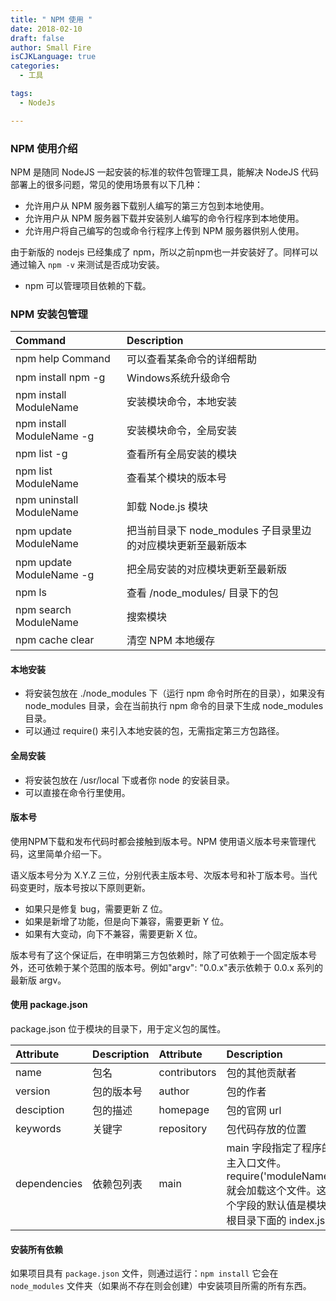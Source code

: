 ```yaml
---
title: " NPM 使用 "
date: 2018-02-10
draft: false
author: Small Fire
isCJKLanguage: true
categories: 
  - 工具

tags: 
  - NodeJs

---
```


### NPM 使用介绍

NPM 是随同 NodeJS 一起安装的标准的软件包管理工具，能解决 NodeJS 代码部署上的很多问题，常见的使用场景有以下几种：

- 允许用户从 NPM 服务器下载别人编写的第三方包到本地使用。
- 允许用户从 NPM 服务器下载并安装别人编写的命令行程序到本地使用。
- 允许用户将自己编写的包或命令行程序上传到 NPM 服务器供别人使用。

由于新版的 nodejs 已经集成了 npm，所以之前npm也一并安装好了。同样可以通过输入 `npm -v` 来测试是否成功安装。

- npm 可以管理项目依赖的下载。

### NPM 安装包管理

| Command                   | Description                                                  |
| :------------------------ | :----------------------------------------------------------- |
| npm help Command          | 可以查看某条命令的详细帮助                                   |
| npm install npm -g        | Windows系统升级命令                                          |
| npm install ModuleName    | 安装模块命令，本地安装                                       |
| npm install ModuleName -g | 安装模块命令，全局安装                                       |
| npm list -g               | 查看所有全局安装的模块                                       |
| npm list ModuleName       | 查看某个模块的版本号                                         |
| npm uninstall ModuleName  | 卸载 Node.js 模块                                            |
| npm update ModuleName     | 把当前目录下 node_modules 子目录里边的对应模块更新至最新版本 |
| npm update ModuleName -g  | 把全局安装的对应模块更新至最新版                             |
| npm ls                    | 查看 /node_modules/ 目录下的包                               |
| npm search ModuleName     | 搜索模块                                                     |
| npm cache clear           | 清空 NPM 本地缓存                                            |

#### 本地安装

- 将安装包放在 ./node_modules 下（运行 npm 命令时所在的目录），如果没有 node_modules 目录，会在当前执行 npm 命令的目录下生成 node_modules 目录。
- 可以通过 require() 来引入本地安装的包，无需指定第三方包路径。

#### 全局安装

- 将安装包放在 /usr/local 下或者你 node 的安装目录。
- 可以直接在命令行里使用。

#### 版本号

使用NPM下载和发布代码时都会接触到版本号。NPM 使用语义版本号来管理代码，这里简单介绍一下。

语义版本号分为 X.Y.Z 三位，分别代表主版本号、次版本号和补丁版本号。当代码变更时，版本号按以下原则更新。

- 如果只是修复 bug，需要更新 Z 位。
- 如果是新增了功能，但是向下兼容，需要更新 Y 位。
- 如果有大变动，向下不兼容，需要更新 X 位。

版本号有了这个保证后，在申明第三方包依赖时，除了可依赖于一个固定版本号外，还可依赖于某个范围的版本号。例如"argv": "0.0.x"表示依赖于 0.0.x 系列的最新版 argv。

#### 使用 package.json

package.json 位于模块的目录下，用于定义包的属性。

| Attribute    | Description | Attribute    | Description                                                  |
| :----------- | :---------- | :----------- | :----------------------------------------------------------- |
| name         | 包名        | contributors | 包的其他贡献者                                               |
| version      | 包的版本号  | author       | 包的作者                                                     |
| desciption   | 包的描述    | homepage     | 包的官网 url                                                 |
| keywords     | 关键字      | repository   | 包代码存放的位置                                             |
| dependencies | 依赖包列表  | main         | main 字段指定了程序的主入口文件。require('moduleName') 就会加载这个文件。这个字段的默认值是模块根目录下面的 index.js。 |

#### 安装所有依赖

如果项目具有 `package.json` 文件，则通过运行：`npm install` 它会在 `node_modules` 文件夹（如果尚不存在则会创建）中安装项目所需的所有东西。
